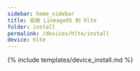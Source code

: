 ```yaml
---
sidebar: home_sidebar
title: 安装 LineageOS 到 hlte
folder: install
permalink: /devices/hlte/install
device: hlte
---
```

{% include templates/device_install.md %}
